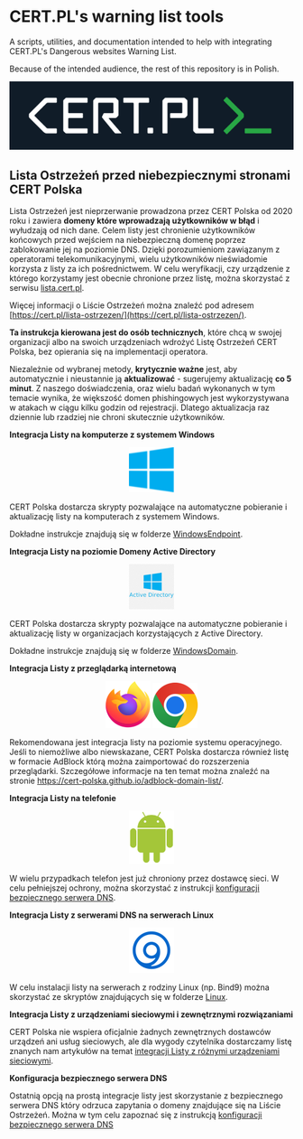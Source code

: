 # CERT.PL's warning list tools

A scripts, utilities, and documentation intended to help with integrating CERT.PL's Dangerous websites Warning List.

Because of the intended audience, the rest of this repository is in Polish.


<div align="center">

  <img src="img/certlogo.png"/>
</div>

## Lista Ostrzeżeń przed niebezpiecznymi stronami CERT Polska

Lista Ostrzeżeń jest nieprzerwanie prowadzona przez CERT Polska od 2020 roku i zawiera **domeny które wprowadzają użytkowników w błąd** i wyłudzają od nich dane. Celem listy jest chronienie użytkowników końcowych przed wejściem na niebezpieczną domenę poprzez zablokowanie jej na poziomie DNS. Dzięki porozumieniom zawiązanym z operatorami telekomunikacyjnymi, wielu użytkowników nieświadomie korzysta z listy za ich pośrednictwem. W celu weryfikacji, czy urządzenie z którego korzystamy jest obecnie chronione przez listę, można skorzystać z serwisu [lista.cert.pl](https://lista.cert.pl).

Więcej informacji o Liście Ostrzeżeń można znaleźć pod adresem [https://cert.pl/lista-ostrzezen/](https://cert.pl/lista-ostrzezen/).

**Ta instrukcja kierowana jest do osób technicznych**, które chcą w swojej organizacji albo na swoich urządzeniach wdrożyć Listę Ostrzeżeń CERT Polska, bez opierania się na implementacji operatora.

Niezależnie od wybranej metody, **krytycznie ważne** jest, aby automatycznie i nieustannie ją **aktualizować** - sugerujemy aktualizację **co 5 minut**. Z naszego doświadczenia, oraz wielu badań wykonanych w tym temacie wynika, że większość domen phishingowych jest wykorzystywana w atakach w ciągu kilku godzin od rejestracji. Dlatego aktualizacja raz dziennie lub rzadziej nie chroni skutecznie użytkowników.

**Integracja Listy na komputerze z systemem Windows**

<div align="center">

  <img src="img/windows.png" width="80px"/>
</div>

CERT Polska dostarcza skrypty pozwalające na automatyczne pobieranie i aktualizację listy na komputerach z systemem Windows.

Dokładne instrukcje znajdują się w folderze [WindowsEndpoint](./WindowsEndpoint/).

**Integracja Listy na poziomie Domeny Active Directory**

<div align="center">

  <img src="img/ad.png" width="80px"/>
</div>

CERT Polska dostarcza skrypty pozwalające na automatyczne pobieranie i aktualizację listy w organizacjach korzystających z Active Directory.

Dokładne instrukcje znajdują się w folderze [WindowsDomain](./WindowsDomain/).

**Integracja Listy z przeglądarką internetową**

<div align="center">

  <img src="img/firefox.png" width="80px"/>
  <img src="img/chrome.png" width="80px"/>
</div>

Rekomendowana jest integracja listy na poziomie systemu operacyjnego. Jeśli to niemożliwe albo niewskazane, CERT Polska dostarcza również listę w formacie AdBlock którą można zaimportować do rozszerzenia przeglądarki. Szczegółowe informacje na ten temat można znaleźć na stronie https://cert-polska.github.io/adblock-domain-list/.

**Integracja Listy na telefonie**

<div align="center">

  <img src="img/android.png" width="80px"/>
</div>

W wielu przypadkach telefon jest już chroniony przez dostawcę sieci. W celu pełniejszej ochrony, można skorzystać z instrukcji [konfiguracji bezpiecznego serwera DNS](./DNS/).

**Integracja Listy z serwerami DNS na serwerach Linux**

<div align="center">

  <img src="img/bind.png" width="80px"/>
</div>

W celu instalacji listy na serwerach z rodziny Linux (np. Bind9) można skorzystać ze skryptów znajdujących się w folderze [Linux](./Linux/).

**Integracja Listy z urządzeniami sieciowymi i zewnętrznymi rozwiązaniami**

CERT Polska nie wspiera oficjalnie żadnych zewnętrznych dostawców urządzeń ani usług sieciowych, ale dla wygody czytelnika dostarczamy listę znanych nam artykułów na temat [integracji Listy z różnymi urządzeniami sieciowymi](./ThirdParty/).

**Konfiguracja bezpiecznego serwera DNS**

Ostatnią opcją na prostą integracje listy jest skorzystanie z bezpiecznego serwera DNS który odrzuca zapytania o domeny znajdujące się na Liście Ostrzeżeń. Można w tym celu zapoznać się z instrukcją [konfiguracji bezpiecznego serwera DNS](./DNS/)

